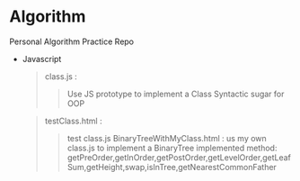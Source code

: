 # Algorithm
Personal Algorithm Practice Repo

- Javascript
	> class.js : 
	>> Use JS prototype to implement a Class Syntactic sugar for OOP
	
	> testClass.html : 
	>> test class.js
	> BinaryTreeWithMyClass.html : 
	>> us my own class.js to implement a BinaryTree
	> implemented method:
	>> getPreOrder,getInOrder,getPostOrder,getLevelOrder,getLeafSum,getHeight,swap,isInTree,getNearestCommonFather